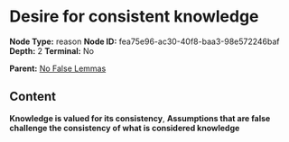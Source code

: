 # Desire for consistent knowledge

**Node Type:** reason
**Node ID:** fea75e96-ac30-40f8-baa3-98e572246baf
**Depth:** 2
**Terminal:** No

**Parent:** [No False Lemmas](no-false-lemmas.md)

## Content

**Knowledge is valued for its consistency**, **Assumptions that are false challenge the consistency of what is considered knowledge**
